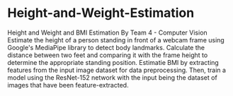 # Height-and-Weight-Estimation
Height and Weight and BMI Estimation By Team 4 - Computer Vision
Estimate the height of a person standing in front of a webcam frame using Google's MediaPipe library to detect body landmarks. Calculate the distance between two feet and comparing it with the frame height to determine the appropriate standing position.
Estimatie BMI by extracting features from the input image dataset for data preprocessing. Then, train a model using the ResNet-152 network with the input being the dataset of images that have been feature-extracted.
